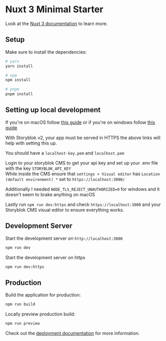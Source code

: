 # Nuxt 3 Minimal Starter

Look at the [Nuxt 3 documentation](https://nuxt.com/docs/getting-started/introduction) to learn more.

## Setup

Make sure to install the dependencies:

```bash
# yarn
yarn install

# npm
npm install

# pnpm
pnpm install
```

## Setting up local development
If you're on macOS follow [this guide](https://www.storyblok.com/faq/setup-dev-server-https-proxy)
or if you're on windows follow [this guide](https://www.storyblok.com/faq/setup-dev-server-https-windows)

With Storyblok v2, your app must be served in HTTPS the above links will help with setting this up.<br>

You should have a `localhost-key.pem` and `localhost.pem`<br>

Login to your storyblok CMS to get your api key and set up your .env file with the key `STORYBLOK_API_KEY`<br>
While inside the CMS ensure that `settings > Visual editor` has `Location (default environment) *` set to `https://localhost:3000/`<br>

Additionally I needed `NODE_TLS_REJECT_UNAUTHORIZED=0` for windows and it doesn't seem to brake anything on macOS<br>

Lastly run `npm run dev:https` and check `https://localhost:3000` and your Storyblok CMS visual editor to ensure everything works.

## Development Server

Start the development server on `http://localhost:3000`

```bash
npm run dev
```

Start the development server on https
```bash
npm run dev:https
```

## Production

Build the application for production:

```bash
npm run build
```

Locally preview production build:

```bash
npm run preview
```

Check out the [deployment documentation](https://nuxt.com/docs/getting-started/deployment) for more information.
